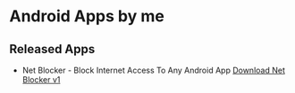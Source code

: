
# Android Apps by me

## Released Apps

- Net Blocker - Block Internet Access To Any Android App
<a href="https://github.com/d0h-cmd/apps/raw/main/Net_Blocker.1.apk">Download Net Blocker v1</a>
